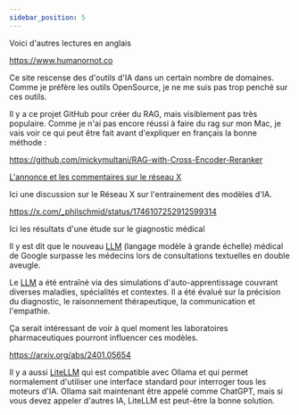 ```yaml
---
sidebar_position: 5
---
```


Voici d'autres lectures en anglais

https://www.humanornot.co

Ce site rescense des d'outils d'IA dans un certain nombre de domaines.
Comme je préfère les outils OpenSource, je ne me suis pas trop penché sur ces outils.

Il y a ce projet GitHub pour créer du RAG, mais visiblement pas très populaire.
Comme je n'ai pas encore réussi à faire du rag sur mon Mac, je vais voir ce qui peut être fait avant d'expliquer en français la bonne méthode :

https://github.com/mickymultani/RAG-with-Cross-Encoder-Reranker

[L'annonce et les commentaires sur le réseau X](https://x.com/jerryjliu0/status/1746342225607561570)


Ici une discussion sur le Réseau X sur l'entrainement des modèles d'IA.

https://x.com/_philschmid/status/1746107252912599314


Ici les résultats d'une étude sur le giagnostic médical 

Il y est dit que le nouveau [LLM](#LLM) (langage modèle à grande échelle) médical de Google surpasse les médecins lors de consultations textuelles en double aveugle.

Le [LLM](#LLM) a été entraîné via des simulations d'auto-apprentissage couvrant diverses maladies, spécialités et contextes.
Il a été évalué sur la précision du diagnostic, le raisonnement thérapeutique, la communication et l'empathie.

Ça serait intéressant de voir à quel moment les laboratoires pharmaceutiques pourront influencer ces modèles.

https://arxiv.org/abs/2401.05654

Il y a aussi [LiteLLM](https://litellm.ai) qui est compatible avec Ollama et qui permet normalement d'utiliser une interface standard pour interroger tous les moteurs d'IA. Ollama sait maintenant être appelé comme ChatGPT, mais si vous devez appeler d'autres IA, LiteLLM est peut-être la bonne solution.